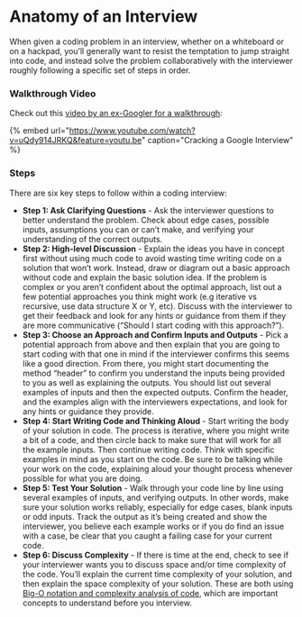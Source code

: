 # Anatomy of an Interview

When given a coding problem in an interview, whether on a whiteboard or on a hackpad, you’ll generally want to resist the temptation to jump straight into code, and instead solve the problem collaboratively with the interviewer roughly following a specific set of steps in order.

### Walkthrough Video <a id="Video"></a>

Check out this [video by an ex-Googler for a walkthrough](https://youtu.be/uQdy914JRKQ):

{% embed url="https://www.youtube.com/watch?v=uQdy914JRKQ&feature=youtu.be" caption="Cracking a Google Interview" %}

### Steps <a id="Steps"></a>

There are six key steps to follow within a coding interview:

* **Step 1: Ask Clarifying Questions** - Ask the interviewer questions to better understand the problem. Check about edge cases, possible inputs, assumptions you can or can’t make, and verifying your understanding of the correct outputs.
* **Step 2: High-level Discussion** - Explain the ideas you have in concept first without using much code to avoid wasting time writing code on a solution that won’t work. Instead, draw or diagram out a basic approach without code and explain the basic solution idea. If the problem is complex or you aren’t confident about the optimal approach, list out a few potential approaches you think might work \(e.g iterative vs recursive, use data structure X or Y, etc\). Discuss with the interviewer to get their feedback and look for any hints or guidance from them if they are more communicative \(“Should I start coding with this approach?”\).
* **Step 3: Choose an Approach and Confirm Inputs and Outputs** - Pick a potential approach from above and then explain that you are going to start coding with that one in mind if the interviewer confirms this seems like a good direction. From there, you might start documenting the method “header” to confirm you understand the inputs being provided to you as well as explaining the outputs. You should list out several examples of inputs and then the expected outputs. Confirm the header, and the examples align with the interviewers expectations, and look for any hints or guidance they provide.
* **Step 4: Start Writing Code and Thinking Aloud** - Start writing the body of your solution in code. The process is iterative, where you might write a bit of a code, and then circle back to make sure that will work for all the example inputs. Then continue writing code. Think with specific examples in mind as you start on the code. Be sure to be talking while your work on the code, explaining aloud your thought process whenever possible for what you are doing.
* **Step 5: Test Your Solution** - Walk through your code line by line using several examples of inputs, and verifying outputs. In other words, make sure your solution works reliably, especially for edge cases, blank inputs or odd inputs. Track the output as it’s being created and show the interviewer, you believe each example works or if you do find an issue with a case, be clear that you caught a failing case for your current code.
* **Step 6: Discuss Complexity** - If there is time at the end, check to see if your interviewer wants you to discuss space and/or time complexity of the code. You’ll explain the current time complexity of your solution, and then explain the space complexity of your solution. These are both using [Big-O notation and complexity analysis of code](https://www.interviewcake.com/article/java/big-o-notation-time-and-space-complexity), which are important concepts to understand before you interview.


